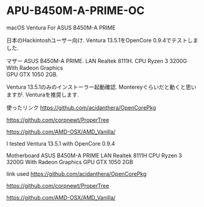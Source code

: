 # APU-B450M-A-PRIME-OC
macOS Ventura For ASUS B450M-A PRIME 

日本のHackintoshユーザー向け. 
Ventura 13.5.1をOpenCore 0.9.4でテストしました. 

マザー ASUS B450M-A PRIME. 
 LAN Realtek 8111H. 
CPU Ryzen 3 3200G With Radeon Graphics  
GPU GTX 1050 2GB.  

Ventura 13.5.1のみのインストーラー起動確認. 
Montereyぐらいだと動くと思いますが. 
Venturaを推奨します. 

使ったリンク
https://github.com/acidanthera/OpenCorePkg

https://github.com/corpnewt/ProperTree

https://github.com/AMD-OSX/AMD_Vanilla/

I tested Ventura 13.5.1 with OpenCore 0.9.4

Motherboard ASUS B450M-A PRIME
  LAN Realtek 8111H
CPU Ryzen 3 3200G With Radeon Graphics
GPU GTX 1050 2GB

link used
https://github.com/acidanthera/OpenCorePkg

https://github.com/corpnewt/ProperTree

https://github.com/AMD-OSX/AMD_Vanilla/

